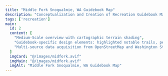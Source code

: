 ```yaml
---
title: "Middle Fork Snoqualmie, WA Guidebook Map"
description: "Conceptualization and Creation of Recreation Guidebook Map. This client is a local guidebook author who wanted an easy-to-read overview of Washington's Middle Fork Snoqualmie River valley, highlighting points of interest that were relevant to the guidebook content." 
tags: ['recreation']
main:
  id: 2
  content: [
    "Medium-Scale overview with cartographic terrain shading",
    "Guidebook-specific design elements: highlighted notable trails, peaks, and points of interest",
    "Multi-source data acquisition from OpenStreetMap and Washington State Department of Natural Resources"
  ]
  imgCard: "@/images/midfork.avif"
  imgMain: "@/images/midfork.avif"
  imgAlt: "Middle Fork Snoqualmie, WA Guidebook Map"
---
```

